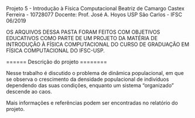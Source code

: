 Projeto 5 - Introdução à Física Computacional
Beatriz de Camargo Castex Ferreira - 10728077
Docente: Prof. José A. Hoyos
USP São Carlos - IFSC
06/2019

OS ARQUIVOS DESSA PASTA FORAM FEITOS COM OBJETIVOS EDUCATIVOS COMO PARTE DE UM
PROJETO DA MATÉRIA DE INTRODUÇÃO À FÍSICA COMPUTACIONAL DO CURSO DE GRADUAÇÃO
EM FÍSICA COMPUTACIONAL DO IFSC-USP.

====== Descrição do projeto ========

Nesse trabalho é discutido o problema de dinâmica populacional, em que se
observa o crescimento da densidade populacional de indivíduos dependendo das
suas condições, enquanto um sistema “organizado” descende ao caos.

Mais informações e referências podem ser encontradas no relatório do projeto.
